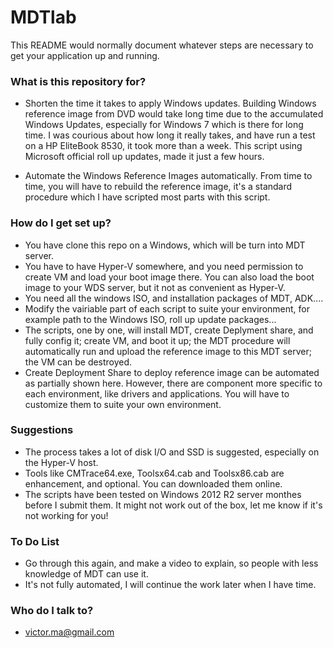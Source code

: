  # MDTlab


This README would normally document whatever steps are necessary to get your application up and running.


### What is this repository for? ###

  * Shorten the time it takes to apply Windows updates. 
    Building Windows reference image from DVD would take long time due to the accumulated Windows Updates, especially for Windows 7 which is there for long time. I was courious about how long it really takes, and have run a test on a HP EliteBook 8530, it took more than a week. This script using Microsoft official roll up updates, made it just a few hours. 

  * Automate the Windows Reference Images automatically.
    From time to time, you will have to rebuild the reference image, it's a standard procedure which I have scripted most parts with this script. 
  

### How do I get set up? ###

  * You have clone this repo on a Windows, which will be turn into MDT server. 
  * You have to have Hyper-V somewhere, and you need permission to create VM and load your boot image there. 
    You can also load the boot image to your WDS server, but it not as convenient as Hyper-V.
  * You need all the windows ISO, and installation packages of MDT, ADK.... 
  * Modify the vairiable part of each script to suite your environment, for example path to the Windows ISO, roll up update packages...
  * The scripts, one by one, will install MDT, create Deplyment share, and fully config it; create VM, and boot it up; the MDT procedure will automatically run and upload the reference image to this MDT server; the VM can be destroyed.  
  * Create Deployment Share to deploy reference image can be automated as partially shown here. However, there are component more specific to each environment, like drivers and applications. You will have to customize them to suite your own environment.  


### Suggestions ###

  * The process takes a lot of disk I/O and SSD is suggested, especially on the Hyper-V host. 
  * Tools like CMTrace64.exe, Toolsx64.cab and Toolsx86.cab are enhancement, and optional. You can downloaded them online. 
  * The scripts have been tested on Windows 2012 R2 server monthes before I submit them. It might not work out of the box, let me know if it's not working for you! 


### To Do List ###

  * Go through this again, and make a video to explain, so people with less knowledge of MDT can use it. 
  * It's not fully automated, I will continue the work later when I have time.


### Who do I talk to? ###

  * victor.ma@gmail.com
